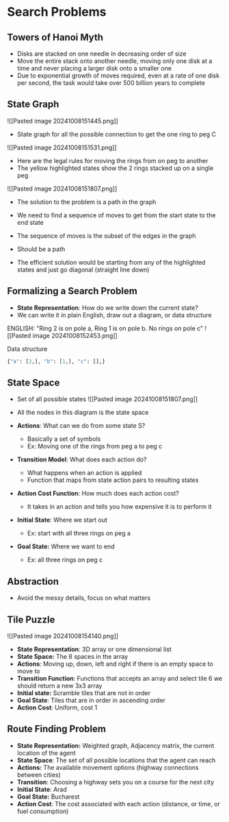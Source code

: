 # Search Problems
## Towers of Hanoi Myth
- Disks are stacked on one needle in decreasing order of size 
- Move the entire stack onto another needle, moving only one disk at a time and never placing a larger disk onto a smaller one
- Due to exponential growth of moves required, even at a rate of one disk per second, the task would take over 500 billion years to complete

## State Graph
![[Pasted image 20241008151445.png]]
- State graph for all the possible connection to get the one ring to peg C

![[Pasted image 20241008151531.png]]
- Here are the legal rules for moving the rings from on peg to another
- The yellow highlighted states show the 2 rings stacked up on a single peg

![[Pasted image 20241008151807.png]]
- The solution to the problem is a path in the graph
- We need to find a sequence of moves to get from the start state to the end state 
- The sequence of moves is the subset of the edges in the graph
- Should be a path 

- The efficient solution would be starting from any of the highlighted states and just go diagonal (straight line down)

## Formalizing a Search Problem
- **State Representation**: How do we write down the current state?
- We can write it in plain English, draw out a diagram, or data structure

ENGLISH: "Ring 2 is on pole a, Ring 1 is on pole b. No rings on pole c"
![[Pasted image 20241008152453.png]]

Data structure
```python
{"a": [2,], "b": [1,], "c": [],}
```

## State Space
- Set of all possible states
![[Pasted image 20241008151807.png]]
- All the nodes in this diagram is the state space 


- **Actions**: What can we do from some state S?
	- Basically a set of symbols
	- Ex: Moving one of the rings from peg a to peg c
- **Transition Model**: What does each action do?
	- What happens when an action is applied 
	- Function that maps from state action pairs to resulting states 
- **Action Cost Function**: How much does each action cost?
	- It takes in an action and tells you how expensive it is to perform it
- **Initial State**: Where we start out
	- Ex: start with all three rings on peg a
- **Goal State:** Where we want to end
	- Ex: all three rings on peg c


## Abstraction 
- Avoid the messy details, focus on what matters

## Tile Puzzle
![[Pasted image 20241008154140.png]]
- **State Representation**: 3D array or one dimensional list
- **State Space:** The 8 spaces in the array
- **Actions**: Moving up, down, left and right if there is an empty space to move to
- **Transition Function**: Functions that accepts an array and select tile 6 we should return a new 3x3 array 
- **Initial state:** Scramble tiles that are not in order
- **Goal State**: Tiles that are in order in ascending order 
- **Action Cost**: Uniform, cost 1 

## Route Finding Problem
- **State Representation:** Weighted graph, Adjacency matrix, the current location of the agent
- **State Space**: The set of all possible locations that the agent can reach
- **Actions:** The available movement options (highway connections between cities)
- **Transition**: Choosing a highway sets you on a course for the next city
- **Initial State**: Arad
- **Goal State:** Bucharest
- **Action Cost**: The cost associated with each action (distance, or time,  or fuel consumption)
